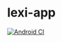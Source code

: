 # lexi-app
[![Android CI](https://github.com/TheLastColor/lexi-app/actions/workflows/android.yml/badge.svg)](https://github.com/TheLastColor/lexi-app/actions/workflows/android.yml)
